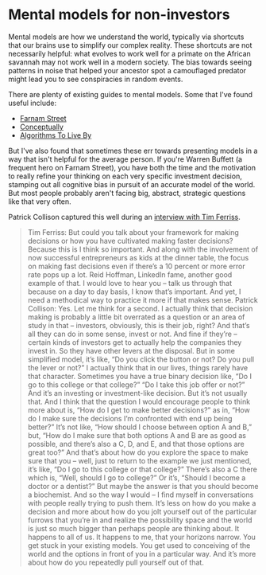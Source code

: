 # Mental models for non-investors

Mental models are how we understand the world, typically via shortcuts that our brains use to simplify our complex reality. These shortcuts are not necessarily helpful: what evolves to work well for a primate on the African savannah may not work well in a modern society. The bias towards seeing patterns in noise that helped your ancestor spot a camouflaged predator might lead you to see conspiracies in random events.

There are plenty of existing guides to mental models. Some that I've found useful include:
- [Farnam Street](https://fs.blog/mental-models/)
- [Conceptually](https://conceptually.org/)
- [Algorithms To Live By](https://www.goodreads.com/book/show/25666050-algorithms-to-live-by)

But I've also found that sometimes these err towards presenting models in a way that isn't helpful for the average person. If you're Warren Buffett (a frequent hero on Farnam Street), you have both the time and the motivation to really refine your thinking on each very specific investment decision, stamping out all cognitive bias in pursuit of an accurate model of the world. But most people probably aren't facing big, abstract, strategic questions like that very often. 

Patrick Collison captured this well during an [interview with Tim Ferriss](https://tim.blog/2018/12/24/the-tim-ferriss-show-patrick-collison/).

> Tim Ferriss: But could you talk about your framework for making decisions or how you have cultivated making faster decisions? Because this is I think so important. And along with the involvement of now successful entrepreneurs as kids at the dinner table, the focus on making fast decisions even if there’s a 10 percent or more error rate pops up a lot. Reid Hoffman, LinkedIn fame, another good example of that. I would love to hear you – talk us through that because on a day to day basis, I know that’s important. And yet, I need a methodical way to practice it more if that makes sense.
> Patrick Collison: Yes. Let me think for a second. I actually think that decision making is probably a little bit overrated as a question or an area of study in that – investors, obviously, this is their job, right? And that’s all they can do in some sense, invest or not. And fine if they’re – certain kinds of investors get to actually help the companies they invest in. So they have other levers at the disposal. But in some simplified model, it’s like, “Do you click the button or not? Do you pull the lever or not?” I actually think that in our lives, things rarely have that character. Sometimes you have a true binary decision like, “Do I go to this college or that college?” “Do I take this job offer or not?” And it’s an investing or investment-like decision.
> But it’s not usually that. And I think that the question I would encourage people to think more about is, “How do I get to make better decisions?” as in, “How do I make sure the decisions I’m confronted with end up being better?” It’s not like, “How should I choose between option A and B,” but, “How do I make sure that both options A and B are as good as possible, and there’s also a C, D, and E, and that those options are great too?” And that’s about how do you explore the space to make sure that you – well, just to return to the example we just mentioned, it’s like, “Do I go to this college or that college?” There’s also a C there which is, “Well, should I go to college?” Or it’s, “Should I become a doctor or a dentist?” But maybe the answer is that you should become a biochemist. And so the way I would – I find myself in conversations with people really trying to push them.
> It’s less on how do you make a decision and more about how do you jolt yourself out of the particular furrows that you’re in and realize the possibility space and the world is just so much bigger than perhaps people are thinking about. It happens to all of us. It happens to me, that your horizons narrow. You get stuck in your existing models. You get used to conceiving of the world and the options in front of you in a particular way. And it’s more about how do you repeatedly pull yourself out of that.